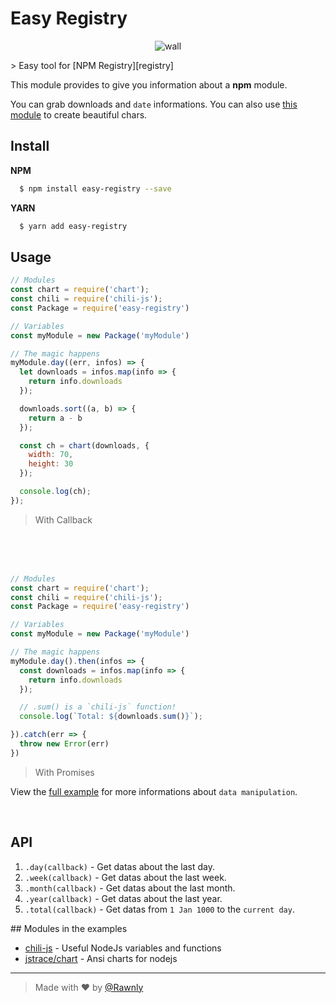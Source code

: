 # Easy Registry

<p align="center"> <img src="https://cloud.githubusercontent.com/assets/16429579/22896657/3f5b2b66-f221-11e6-8702-3c51f80896f5.png" alt="wall"></p>
> Easy tool for [NPM Registry][registry]

This module provides to give you information about a **npm** module.

You can grab downloads and `date` informations. You can also use [this module](https://github.com/jstrace/chart) to create beautiful chars.


## Install
**NPM**
```bash
  $ npm install easy-registry --save
```

**YARN**
```bash
  $ yarn add easy-registry
```

## Usage
```js
// Modules
const chart = require('chart');
const chili = require('chili-js');
const Package = require('easy-registry')

// Variables
const myModule = new Package('myModule')

// The magic happens
myModule.day((err, infos) => {
  let downloads = infos.map(info => {
    return info.downloads
  });

  downloads.sort((a, b) => {
    return a - b
  });

  const ch = chart(downloads, {
    width: 70,
    height: 30
  });

  console.log(ch);
});
```
> With Callback

<br>
<br>
<br>

```javascript
// Modules
const chart = require('chart');
const chili = require('chili-js');
const Package = require('easy-registry')

// Variables
const myModule = new Package('myModule')

// The magic happens
myModule.day().then(infos => {
  const downloads = infos.map(info => {
    return info.downloads
  });

  // .sum() is a `chili-js` function!
  console.log(`Total: ${downloads.sum()}`);

}).catch(err => {
  throw new Error(err)
})
```
> With Promises

View the [full example](samples/example.js) for more informations about `data manipulation`.

<br>

## API
1. `.day(callback)`   - Get datas about the last day.
2. `.week(callback)`  - Get datas about the last week.
3. `.month(callback)` - Get datas about the last month.
4. `.year(callback)`  - Get datas about the last year.
5. `.total(callback)` - Get datas from `1 Jan 1000` to the `current day`.

## Modules in the examples
- [chili-js](https://github.com/rawnly/chili-js) - Useful NodeJs variables and functions
- [jstrace/chart](https://github.com/jstrace/chart) - Ansi charts for nodejs



---
> Made with :heart: by [@Rawnly](https://github.com/rawnly)


[registry]: https://registry.npmjs.org
